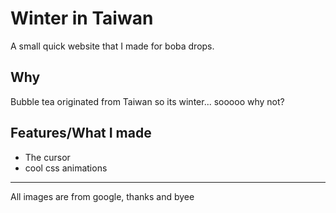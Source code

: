 # Winter in Taiwan
A small quick website that I made for boba drops.

## Why
Bubble tea originated from Taiwan so its winter... sooooo why not?

## Features/What I made
- The cursor
- cool css animations

---

All images are from google, thanks and byee